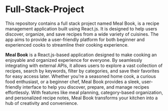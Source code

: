 # Full-Stack-Project
This repository contains a full stack project named  Meal Book, is a recipe management application built using React.js. It is designed to help users discover, organize, and save recipes from a wide variety of cuisines. The app aims to provide a user-friendly platform for both beginner and experienced cooks to streamline their cooking experience.

**Meal Book** is a React.js-based application designed to make cooking an enjoyable and organized experience for everyone. By seamlessly integrating with external APIs, it allows users to explore a vast collection of recipes, search by keywords, filter by categories, and save their favorites for easy access later. Whether you're a seasoned home cook, a curious food enthusiast, or a beginner chef, Meal Book provides a sleek, user-friendly interface to help you discover, prepare, and manage recipes effortlessly. With features like meal planning, category-based organization, and personalized recipe notes, Meal Book transforms your kitchen into a hub of creativity and convenience.
